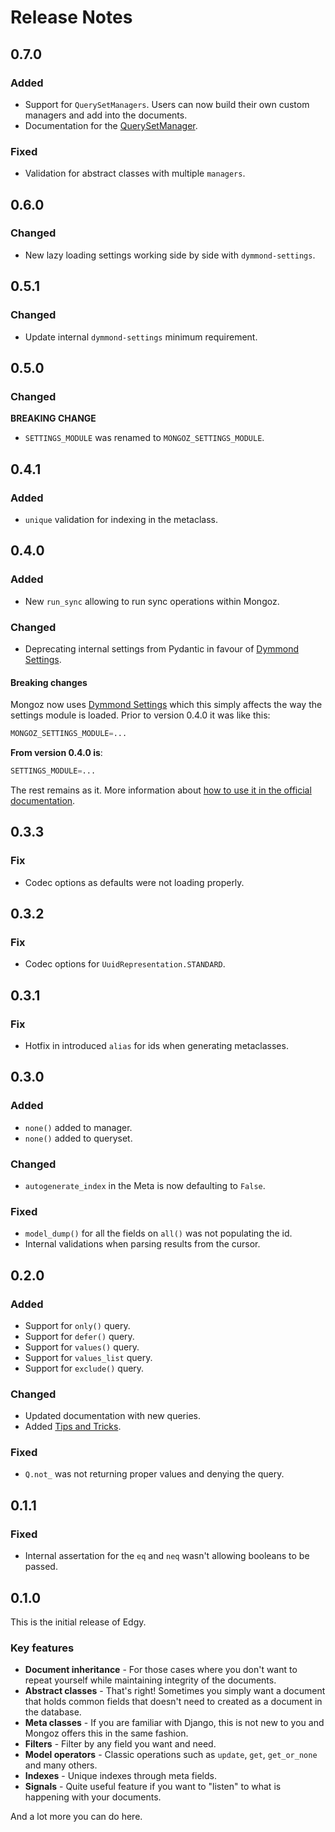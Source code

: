 # Release Notes

## 0.7.0

### Added

- Support for `QuerySetManagers`. Users can now build their own custom managers
and add into the documents.
- Documentation for the [QuerySetManager](./managers.md).

### Fixed

- Validation for abstract classes with multiple `managers`.

## 0.6.0

### Changed

- New lazy loading settings working side by side with `dymmond-settings`.

## 0.5.1

### Changed

- Update internal `dymmond-settings` minimum requirement.

## 0.5.0

### Changed

**BREAKING CHANGE**

- `SETTINGS_MODULE` was renamed to `MONGOZ_SETTINGS_MODULE`.

## 0.4.1

### Added

- `unique` validation for indexing in the metaclass.

## 0.4.0

### Added

- New `run_sync` allowing to run sync operations within Mongoz.

### Changed

- Deprecating internal settings from Pydantic in favour of [Dymmond Settings](https://settings.dymmond.com).

#### Breaking changes

Mongoz now uses  [Dymmond Settings](https://settings.dymmond.com) which this simply affects the way the
settings module is loaded. Prior to version 0.4.0 it was like this:

```python
MONGOZ_SETTINGS_MODULE=...
```

**From version 0.4.0 is**:

```python
SETTINGS_MODULE=...
```

The rest remains as it. More information about [how to use it in the official documentation](https://settings.dymmond.com/#how-to-use-it_1).

## 0.3.3

### Fix

- Codec options as defaults were not loading properly.

## 0.3.2

### Fix

- Codec options for `UuidRepresentation.STANDARD`.

## 0.3.1

### Fix

- Hotfix in introduced `alias` for ids when generating metaclasses.

## 0.3.0

### Added

- `none()` added to manager.
- `none()` added to queryset.

### Changed

- `autogenerate_index` in the Meta is now defaulting to `False`.

### Fixed

- `model_dump()` for all the fields on `all()` was not populating the id.
- Internal validations when parsing results from the cursor.

## 0.2.0

### Added

- Support for `only()` query.
- Support for `defer()` query.
- Support for `values()` query.
- Support for `values_list` query.
- Support for `exclude()` query.

### Changed

- Updated documentation with new queries.
- Added [Tips and Tricks](./tips-and-tricks.md).

### Fixed

- `Q.not_` was not returning proper values and denying the query.

## 0.1.1

### Fixed

- Internal assertation for the `eq` and `neq` wasn't allowing booleans to be passed.

## 0.1.0

This is the initial release of Edgy.

### Key features

* **Document inheritance** - For those cases where you don't want to repeat yourself while maintaining integrity of the documents.
* **Abstract classes** - That's right! Sometimes you simply want a document that holds common fields that doesn't need to created as
a document in the database.
* **Meta classes** - If you are familiar with Django, this is not new to you and Mongoz offers this in the same fashion.
* **Filters** - Filter by any field you want and need.
* **Model operators** - Classic operations such as `update`, `get`, `get_or_none` and many others.
* **Indexes** - Unique indexes through meta fields.
* **Signals** - Quite useful feature if you want to "listen" to what is happening with your documents.

And a lot more you can do here.
